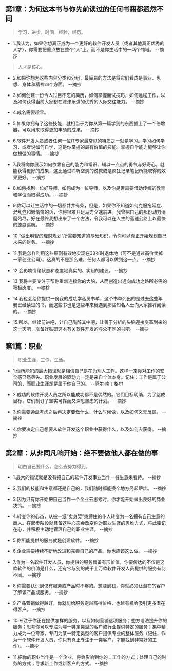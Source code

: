 ## 第1章：为何这本书与你先前读过的任何书籍都迥然不同

>学习，进步，时间，经验，经历。

- 1.我认为，如果你想真正成为一个更好的软件开发人员（或者其他真正优秀的人才），你需要把重点放在整个“人”上，而不是你生活中的一两个领域。 --摘抄

>人才是核心。

- 2.如果你想为这些内容分类和分组，最简易的方法是将它们看成是事业、思想、身体和精神四个方面。 --摘抄

- 3.如何创建一份令人过目不忘的简历，如何掌握面试技巧，如何远程工作，以及如何获得当前大家都在津津乐道的优秀的人际交往能力。 --摘抄

- 4.成名需要趁早。

- 5.如果你拥有了这些技能，就相当于为你从第一篇学到的东西插上了一个倍增器，可以用来取得更加丰硕的成果。 --摘抄

- 6.软件开发人员或者任何一位IT专家最常见的特质之一就是学习。学习如何学习，或者说如何自学，这是你掌握的最有价值的技能。掌握自学能力能够让你做想做的事情。 --摘抄

- 7.我将向你展示如何依靠自己的能力和常识、辅以一点点的勇气与好奇心，就能获得更好的成果，这比通过聆听空洞的说教或是疯狂记录笔记所能取得的效果更好。 --摘抄

- 8.如何找到一位好导师，如何成为一位导师，以及你是否需要借助传统的教育和学位而取得成功。 --摘抄

- 9.你可以让生活中的一切都井井有条，但是，如果你不知道如何克服拖延症、混乱症和懒惰病的话，你将很难开足马力全速前进。我曾把自己的那份动力消磨殆尽，好在最终我想出来了一个方法，令我可以在人生的高速公路上以最快的速度巡航。 --摘抄

- 10.“做出明智的理财规划”所需要知道的基础知识，令你可以真正开始规划自己未来的财务。 --摘抄

- 11.我是怎样利用这些原则有效地实现在33岁时退休地（可不是通过高价卖掉一家创业公司）。这真的不是那么难，任何人都可以做到这一点。 --摘抄

- 12.会影响情绪状态和态度地真实的、实用的建议。 --摘抄

- 13.我将主要专注于帮你重新连接你的大脑，从而创造出通向成功之路所必需的积极态度。 --摘抄

- 14.我也会给你提供一份我的成功学私房书单，这个书单列出的是过去这些年我已经读过的书，而这些书也是这些年来我遇到那些知名人士向大家推荐阅读的。 --摘抄

- 15.所以，继续前进吧，让自己陶醉其中吧，让善于分析的头脑迎接变革到来的这一天吧，准备好钻研这本有关软件开发的与众不同的书吧。 --摘抄

## 第1篇：职业

>职业生涯，工作，生活。

- 1.你所能犯的最大错误就是相信自己是在为别人工作。这样一来你对工作的安全感已然尽失。职业发展的驱动力一定是来自个体本身。记住：工作是属于公司的，而职业生涯却是属于你自己的。 --厄尔·南丁格尔

- 2.成功的软件开发人员之所以能成功都不是偶然的。它们目标明确，为了达成目标，它们制订了坚实可靠而又深思熟虑的计划。 --摘抄

- 3.你需要通盘考虑之后再决定要做什么，什么时候做，以及如何义无反顾。 --摘抄

- 4.你要决定自己想要从软件开发这个职业中获得什么，以及如何去获得。 --摘抄

## 第2章：从非同凡响开始：绝不要做他人都在做的事

>明白自己要什么，怎么去努力得到。

- 1.最大的错误就是没有把自己的软件开发事业当作一桩生意来看待。 --摘抄

- 2.我们的技能和生意都还是自己的，我们随时都能换个地方另起炉灶。 --摘抄

- 3.因为只有你开始把自己当作一个企业去思考时，你才能开始做出良好的商业决策。 --摘抄

- 4.转变你的心态，从被一纸“卖身契”束缚住的仆人转变为一名拥有自己生意的商人。在起步阶段就具备这种心态会改变你对职业生涯的思维方式，将此铭记在心，并积极主动地管理自己的职业生涯。 --摘抄

- 5.你所能提供的服务就是创建软件。 --摘抄

- 6.企业需要持续不断地改进和完善自己的产品。你也应该这么做。 --摘抄

- 7.作为一名软件开发人员，你提供的服务具备有形价值，你要传达的不仅是这款软件的价值是什么，还有它与别的成千上万款软件开发人员提供的服务有何不同。 --摘抄

- 8.你需要认识到仅有服务或产品时不够的。想赚到钱，你就必须让潜在的客户了解该产品或服务。 --摘抄

- 9.产品营销做得越好，你就能给服务定越高得价格，也越有机会吸引更多潜在得客户。 --摘抄

- 10.专注于你正在提供怎样的服务，以及如何营销这项服务；想方设法提升你的服务；思考你可以专注为哪一特定类型的客户或行业提供特定的服务；集中精力成为一位专家，专门为某一特定类型的客户提供专业的整体服务（记住，作为一个软件开发人员，你只有真正专注于一类客户，才能找到非常好的工作）。 --摘抄

- 11.把你的职业当作是一个企业，将会影响到你的：工作的方式；处理自己的财务的方式；寻求新工作或新客户的方式。 --摘抄
